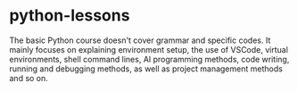 # python-lessons
The basic Python course doesn't cover grammar and specific codes. It mainly focuses on explaining environment setup, the use of VSCode, virtual environments, shell command lines, AI programming methods, code writing, running and debugging methods, as well as project management methods and so on. 
